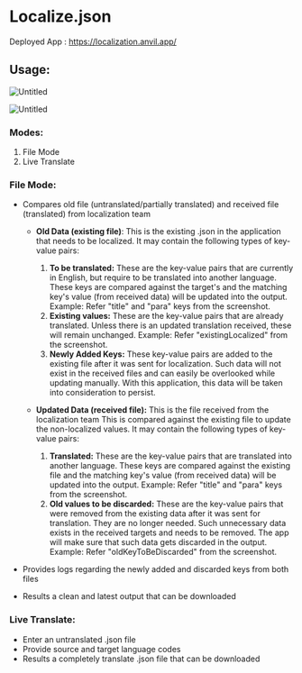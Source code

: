 # Localize.json
Deployed App : https://localization.anvil.app/

## Usage:

![Untitled](Localize%20json%20ff8d1df5152c4308ad9e4281f1202e27/Untitled.png)

![Untitled](Localize%20json%20ff8d1df5152c4308ad9e4281f1202e27/Untitled%201.png)

### Modes:

1. File Mode
2. Live Translate

### File Mode:

- Compares old file (untranslated/partially translated) and received file (translated) from localization team
    - **Old Data (existing file)**:
      This is the existing .json in the application that needs to be localized.
      It may contain the following types of key-value pairs:
    
      1. **To be translated:** These are the key-value pairs that are currently in English, but require to be translated into another language. These keys are compared against the target's and the matching key's value (from received data) will be updated into the output. Example: Refer "title" and "para" keys from the screenshot.
      2.  **Existing values:** These are the key-value pairs that are already translated. Unless there is an updated translation received, these will remain unchanged. Example: Refer "existingLocalized" from the screenshot.
      3. **Newly Added Keys:** These key-value pairs are added to the existing file after it was sent for localization. Such data will not exist in the received files and can easily be overlooked while updating manually. With this application, this data will be taken into consideration to persist.
       
    - **Updated Data (received file):**
      This is the file received from the localization team This is compared against the existing file to update the non-localized values.
      It may contain the following types of key-value pairs:
    
      1. **Translated:** These are the key-value pairs that are translated into another language. These keys are compared against the existing file and the matching key's value (from received data) will be updated into the output. Example: Refer "title" and "para" keys from the screenshot.
      2. **Old values to be discarded:** These are the key-value pairs that were removed from the existing data after it was sent for translation. They are no longer needed. Such unnecessary data exists in the received targets and needs to be removed. The app will make sure that such data gets discarded in the output. Example: Refer "oldKeyToBeDiscarded" from the screenshot.

- Provides logs regarding the newly added and discarded keys from both files
- Results a clean and latest output that can be downloaded

### Live Translate:

- Enter an untranslated .json file
- Provide source and target language codes
- Results a completely translate .json file that can be downloaded

###

